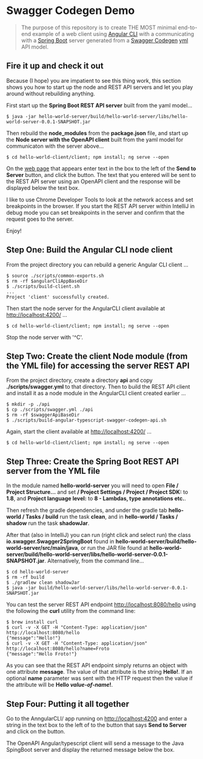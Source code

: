 # Swagger Codegen Demo

> The purpose of this repository is to create THE MOST minimal end-to-end example of a web client using <a href="https://cli.angular.io/">Angular CLI</a> with a communicating with a <a href="https://spring.io/projects/spring-boot">Spring Boot</a> server generated from a <a href="https://swagger.io/docs/open-source-tools/swagger-codegen/">Swagger Codegen</a> <a href="https://en.wikipedia.org/wiki/YAML">yml</a> API model.

## Fire it up and check it out
Because (I hope) you are impatient to see this thing work, this section shows you how to start up the node and REST API servers and let you play around without rebuilding anything.

First start up the **Spring Boot REST API server** built from the yaml model...
```
$ java -jar hello-world-server/build/hello-world-server/libs/hello-world-server-0.0.1-SNAPSHOT.jar
```

Then rebuild the **node_modules** from the **package.json** file, and start up the **Node server with the OpenAPI client** built from the yaml model for communicaton with the server above...
```
$ cd hello-world-client/client; npm install; ng serve --open
```

On the [web page](http://localhost:4200/) that appears enter text in the box to the left of the **Send to Server** button, and click the button. The text that you entered will be sent to the REST API server using an OpenAPI client and the response will be displayed below the text box.

I like to use Chrome Developer Tools to look at the network access and set breakpoints in the browser. If you start the REST API server within IntelliJ in debug mode you can set breakpoints in the server and confirm that the request goes to the server.

Enjoy!

## Step One: Build the Angular CLI node client
From the project directory you can rebuild a generic Angular CLI client ...

```
$ source ./scripts/common-exports.sh
$ rm -rf $angularCliAppBaseDir
$ ./scripts/build-client.sh
...
Project 'client' successfully created.
```

Then start the node server for the AngularCLI client available at [http://localhost:4200/](http://localhost:4200/) ...

```
$ cd hello-world-client/client; npm install; ng serve --open
```

Stop the node server with '^C'.

## Step Two: Create the client Node module (from the YML file) for accessing the server REST API
From the project directory, create a directory **api** and copy **./scripts/swagger.yml** to that directory. Then to build the REST API client and install it as a node module in the AngularCLI client created earlier ...

```
$ mkdir -p ./api
$ cp ./scripts/swagger.yml ./api
$ rm -rf $swaggerApiBaseDir
$ ./scripts/build-angular-typescript-swagger-codegen-api.sh
```

Again, start the client available at [http://localhost:4200/](http://localhost:4200/) ...

```
$ cd hello-world-client/client; npm install; ng serve --open
```

## Step Three: Create the Spring Boot REST API server from the YML file
In the  module named **hello-world-server** you will need to open **File / Project Structure...** and set **/ Project Settings / Project / Project SDK:** to **1.8**, and **Project language level:** to **8 - Lambdas, type annotations etc.**.

Then refresh the gradle dependencies, and under the gradle tab **hello-world / Tasks / build** run the task **clean**, and in **hello-world / Tasks / shadow** run the task **shadowJar**.

After that (also in IntelliJ) you can run (right click and select run) the class **io.swagger.Swagger2SpringBoot** found in **hello-world-server/build/hello-world-server/src/main/java**, or run the JAR file found at **hello-world-server/build/hello-world-server/libs/hello-world-server-0.0.1-SNAPSHOT.jar**. Alternatively, from the command line...

```
$ cd hello-world-server
$ rm -rf build
$ ./gradlew clean shadowJar
$ java -jar build/hello-world-server/libs/hello-world-server-0.0.1-SNAPSHOT.jar
```

You can test the server REST API endpoint [http://localhost:8080/hello](http://localhost:8080/hello) using the following the **curl** utility from the command line:

```
$ brew install curl
$ curl -v -X GET -H "Content-Type: application/json" http://localhost:8080/hello
{"message":"Hello!"}
$ curl -v -X GET -H "Content-Type: application/json" http://localhost:8080/hello?name=Froto
{"message":"Hello Froto!"}
```

As you can see that the REST API endpoint simply returns an object with one attribute **message**. The value of that attribute is the string **Hello!**. If an optional **name** parameter was sent with the HTTP request then the value if the attribute will be **Hello *value-of-name*!**.

## Step Four: Putting it all together
Go to the AnngularCLI/ app running on [http://localhost:4200](http://localhost:4200) and enter a string in the text box to the left of to the button that says **Send to Server** and click on the button.

The OpenAPI Angular/typescript client will send a message to the Java SpingBoot server and display the returned message below the box.
